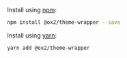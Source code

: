 Install using [npm](http://npmjs.com):
```sh
npm install @ox2/theme-wrapper --save
```
Install using [yarn](http://yarnpkg.com):
```sh
yarn add @ox2/theme-wrapper
```
